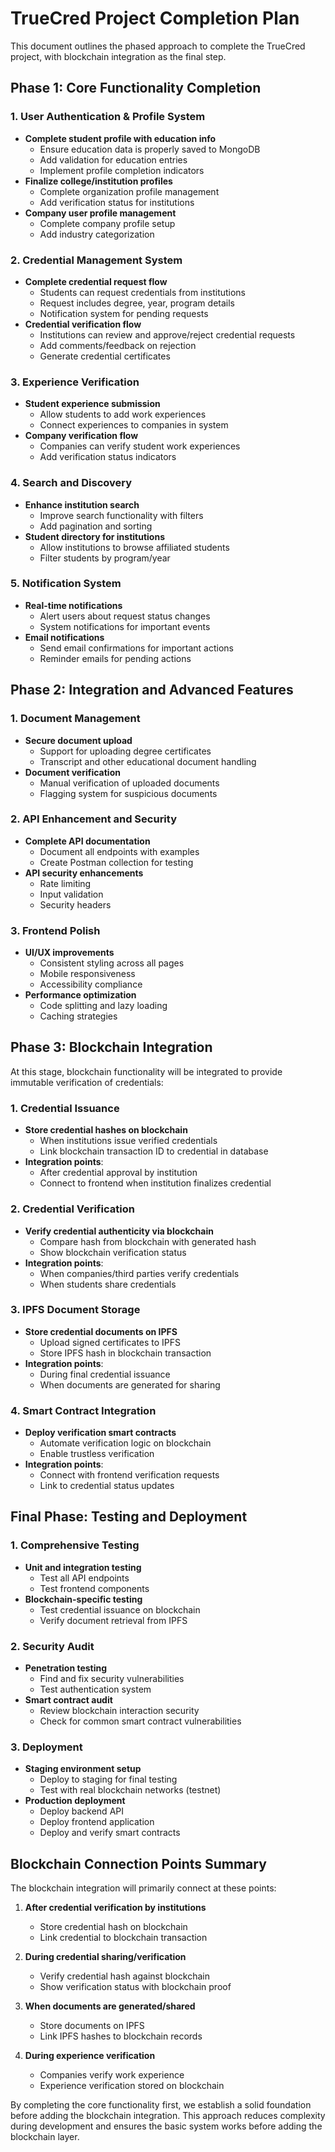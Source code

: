 # TrueCred Project Completion Plan

This document outlines the phased approach to complete the TrueCred project, with blockchain integration as the final step.

## Phase 1: Core Functionality Completion

### 1. User Authentication & Profile System

- **Complete student profile with education info**
  - Ensure education data is properly saved to MongoDB
  - Add validation for education entries
  - Implement profile completion indicators
- **Finalize college/institution profiles**
  - Complete organization profile management
  - Add verification status for institutions
- **Company user profile management**
  - Complete company profile setup
  - Add industry categorization

### 2. Credential Management System

- **Complete credential request flow**
  - Students can request credentials from institutions
  - Request includes degree, year, program details
  - Notification system for pending requests
- **Credential verification flow**
  - Institutions can review and approve/reject credential requests
  - Add comments/feedback on rejection
  - Generate credential certificates

### 3. Experience Verification

- **Student experience submission**
  - Allow students to add work experiences
  - Connect experiences to companies in system
- **Company verification flow**
  - Companies can verify student work experiences
  - Add verification status indicators

### 4. Search and Discovery

- **Enhance institution search**
  - Improve search functionality with filters
  - Add pagination and sorting
- **Student directory for institutions**
  - Allow institutions to browse affiliated students
  - Filter students by program/year

### 5. Notification System

- **Real-time notifications**
  - Alert users about request status changes
  - System notifications for important events
- **Email notifications**
  - Send email confirmations for important actions
  - Reminder emails for pending actions

## Phase 2: Integration and Advanced Features

### 1. Document Management

- **Secure document upload**
  - Support for uploading degree certificates
  - Transcript and other educational document handling
- **Document verification**
  - Manual verification of uploaded documents
  - Flagging system for suspicious documents

### 2. API Enhancement and Security

- **Complete API documentation**
  - Document all endpoints with examples
  - Create Postman collection for testing
- **API security enhancements**
  - Rate limiting
  - Input validation
  - Security headers

### 3. Frontend Polish

- **UI/UX improvements**
  - Consistent styling across all pages
  - Mobile responsiveness
  - Accessibility compliance
- **Performance optimization**
  - Code splitting and lazy loading
  - Caching strategies

## Phase 3: Blockchain Integration

At this stage, blockchain functionality will be integrated to provide immutable verification of credentials:

### 1. Credential Issuance

- **Store credential hashes on blockchain**
  - When institutions issue verified credentials
  - Link blockchain transaction ID to credential in database
- **Integration points**:
  - After credential approval by institution
  - Connect to frontend when institution finalizes credential

### 2. Credential Verification

- **Verify credential authenticity via blockchain**
  - Compare hash from blockchain with generated hash
  - Show blockchain verification status
- **Integration points**:
  - When companies/third parties verify credentials
  - When students share credentials

### 3. IPFS Document Storage

- **Store credential documents on IPFS**
  - Upload signed certificates to IPFS
  - Store IPFS hash in blockchain transaction
- **Integration points**:
  - During final credential issuance
  - When documents are generated for sharing

### 4. Smart Contract Integration

- **Deploy verification smart contracts**
  - Automate verification logic on blockchain
  - Enable trustless verification
- **Integration points**:
  - Connect with frontend verification requests
  - Link to credential status updates

## Final Phase: Testing and Deployment

### 1. Comprehensive Testing

- **Unit and integration testing**
  - Test all API endpoints
  - Test frontend components
- **Blockchain-specific testing**
  - Test credential issuance on blockchain
  - Verify document retrieval from IPFS

### 2. Security Audit

- **Penetration testing**
  - Find and fix security vulnerabilities
  - Test authentication system
- **Smart contract audit**
  - Review blockchain interaction security
  - Check for common smart contract vulnerabilities

### 3. Deployment

- **Staging environment setup**
  - Deploy to staging for final testing
  - Test with real blockchain networks (testnet)
- **Production deployment**
  - Deploy backend API
  - Deploy frontend application
  - Deploy and verify smart contracts

## Blockchain Connection Points Summary

The blockchain integration will primarily connect at these points:

1. **After credential verification by institutions**

   - Store credential hash on blockchain
   - Link credential to blockchain transaction

2. **During credential sharing/verification**

   - Verify credential hash against blockchain
   - Show verification status with blockchain proof

3. **When documents are generated/shared**

   - Store documents on IPFS
   - Link IPFS hashes to blockchain records

4. **During experience verification**
   - Companies verify work experience
   - Experience verification stored on blockchain

By completing the core functionality first, we establish a solid foundation before adding the blockchain integration. This approach reduces complexity during development and ensures the basic system works before adding the blockchain layer.
